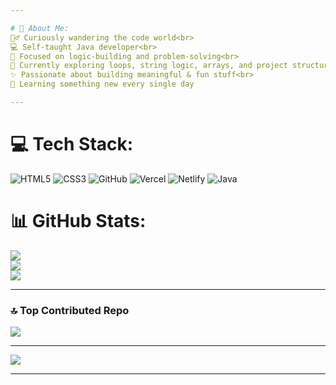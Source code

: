 ```yaml
---

# 💫 About Me:
🧙‍♂️ Curiously wandering the code world<br>
💻 Self-taught Java developer<br>
🧱 Focused on logic-building and problem-solving<br>
🔄 Currently exploring loops, string logic, arrays, and project structure<br>
✨ Passionate about building meaningful & fun stuff<br>
🧠 Learning something new every single day

---
```


# 💻 Tech Stack:
![HTML5](https://img.shields.io/badge/html5-%23E34F26.svg?style=flat&logo=html5&logoColor=white) ![CSS3](https://img.shields.io/badge/css3-%231572B6.svg?style=flat&logo=css3&logoColor=white) ![GitHub](https://img.shields.io/badge/github-%23121011.svg?style=flat&logo=github&logoColor=white) ![Vercel](https://img.shields.io/badge/vercel-%23000000.svg?style=flat&logo=vercel&logoColor=white) ![Netlify](https://img.shields.io/badge/netlify-%23000000.svg?style=flat&logo=netlify&logoColor=#00C7B7) ![Java](https://img.shields.io/badge/java-%23ED8B00.svg?style=flat&logo=openjdk&logoColor=white)
# 📊 GitHub Stats:
![](https://github-readme-stats.vercel.app/api?username=vexyenv&theme=github_dark&hide_border=false&include_all_commits=false&count_private=false)<br/>
![](https://nirzak-streak-stats.vercel.app/?user=vexyenv&theme=github_dark&hide_border=false)<br/>
![](https://github-readme-stats.vercel.app/api/top-langs/?username=vexyenv&theme=github_dark&hide_border=false&include_all_commits=false&count_private=false&layout=compact)

---

### 🔝 Top Contributed Repo
![](https://github-contributor-stats.vercel.app/api?username=vexyenv&limit=5&theme=github_dark&combine_all_yearly_contributions=true)

---

[![](https://visitcount.itsvg.in/api?id=vexyenv&icon=1&color=1)](https://visitcount.itsvg.in)

---
